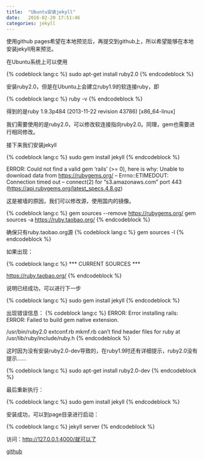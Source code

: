 ```yaml
---
title:  "Ubuntu安装jekyll"
date:   2016-02-20 17:51:46
categories: jekyll
---
```

使用github pages希望在本地预览后，再提交到github上，所以希望能够在本地安装jekyll用来预览。

在Ubuntu系统上可以使用

{% codeblock lang:c %}
sudo apt-get install ruby2.0
{% endcodeblock %}
<!-- more -->
安装ruby2.0，但是在Ubuntu上会建立ruby1.9的软连接ruby，即

{% codeblock lang:c %}
ruby -v
{% endcodeblock %}

得到的是ruby 1.9.3p484 (2013-11-22 revision 43786) [x86_64-linux]

我们需要使用的是ruby2.0，可以修改软连接指向ruby2.0。同理，gem也需要进行相同修改。

接下来我们安装jekyll

{% codeblock lang:c %}
sudo gem install jekyll
{% endcodeblock %}

ERROR:  Could not find a valid gem ‘rails’ (>= 0), here is why: Unable to download data from https://rubygems.org/ – Errno::ETIMEDOUT: Connection timed out – connect(2) for “s3.amazonaws.com” port 443 (https://api.rubygems.org/latest_specs.4.8.gz) 

这是被墙的原因，我们可以修改源，使用国内的镜像。

{% codeblock lang:c %}
gem sources --remove https://rubygems.org/
gem sources -a https://ruby.taobao.org/
{% endcodeblock %}

确保只有ruby.taobao.org源
{% codeblock lang:c %}
gem sources -l
{% endcodeblock %}

如果出现：

{% codeblock lang:c  %}
*** CURRENT SOURCES ***

https://ruby.taobao.org/
{% endcodeblock %}

说明已经成功，可以进行下一步

{% codeblock lang:c  %}
sudo gem install jekyll
{% endcodeblock %}

出现错误信息：
{% codeblock lang:c  %}
 ERROR:  Error installing rails: 
 ERROR: Failed to build gem native extension.

/usr/bin/ruby2.0 extconf.rb mkmf.rb can’t find header files for ruby at /usr/lib/ruby/include/ruby.h 
{% endcodeblock %}

这时因为没有安装ruby2.0-dev导致的，在ruby1.9时还有详细提示，ruby2.0没有提示……

{% codeblock lang:c  %}
sudo apt-get install ruby2.0-dev
{% endcodeblock %}

最后重新执行：

{% codeblock lang:c  %}
sudo gem install jekyll
{% endcodeblock %}

安装成功，可以到page目录进行启动：

{% codeblock lang:c  %}
jekyll server
{% endcodeblock %}

访问：http://127.0.0.1:4000/就可以了

[github][github]

[github]: https://github.com/jlqian


